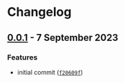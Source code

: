 # Changelog

## [0.0.1]() - 7 September 2023

### Features

*  initial commit ([`f20609f`](https://github.com/acenup/acenup_icons_flutter/commit/f20609fad28eefc568ab0285e5eaf5ca3c0d9faf))
